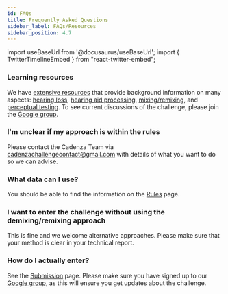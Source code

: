 ```yaml
---
id: FAQs
title: Frequently Asked Questions
sidebar_label: FAQs/Resources
sidebar_position: 4.7
---
```

import useBaseUrl from '@docusaurus/useBaseUrl';
import { TwitterTimelineEmbed } from "react-twitter-embed";

### Learning resources

We have [extensive resources](../../learning_resources/learning_intro) that provide background information on many aspects: [hearing loss](../../category/hearing-impairment), [hearing aid processing](../../category/hearing-aid-processing), [mixing/remixing](../../category/audio-mixing), and [perceptual testing](../../category/perceptual-testing).
To see current discussions of the challenge, please join the [Google group](https://groups.google.com/g/cadenza-challenge).

### I'm unclear if my approach is within the rules

Please contact the Cadenza Team via cadenzachallengecontact@gmail.com with details of what you want to do so we can advise.

### What data can I use?

You should be able to find the information on the [Rules](rules) page.

### I want to enter the challenge without using the demixing/remixing approach

This is fine and we welcome alternative approaches. Please make sure that your method is clear in your technical report.

### How do I actually enter?

See the [Submission](submission) page. Please make sure you have signed up to our [Google group](https://groups.google.com/g/cadenza-challenge), as this will ensure you get updates about the challenge.
